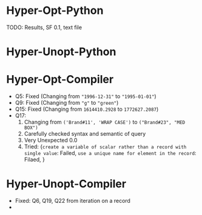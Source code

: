 # Hyper-Opt-Python
TODO: Results, SF 0.1, text file

# Hyper-Unopt-Python

# Hyper-Opt-Compiler
- Q5: Fixed (Changing from `"1996-12-31"` to `"1995-01-01"`)
- Q9: Fixed (Changing from `"g"` to `"green"`)
- Q15: Fixed (Changing from `1614410.2928` to `1772627.2087`)
- Q17: 
  1. Changing from `('Brand#11', 'WRAP CASE')` to `("Brand#23", "MED BOX")`
  2. Carefully checked syntax and semantic of query
  3. Very Unexpected 0.0
  4. Tried: {`create a variable of scalar rather than a record with single value`: Failed, 
      `use a unique name for element in the record`: Filaed,
      }

# Hyper-Unopt-Compiler
- Fixed: Q6, Q19, Q22 from iteration on a record
- 